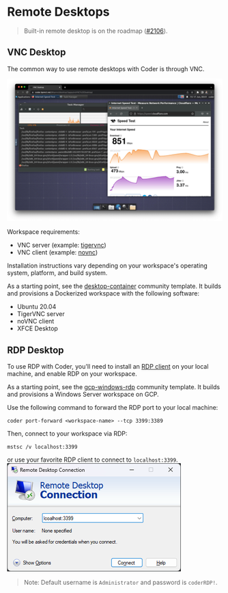 # Remote Desktops

> Built-in remote desktop is on the roadmap
> ([#2106](https://github.com/coder/coder/issues/2106)).

## VNC Desktop

The common way to use remote desktops with Coder is through VNC.

![VNC Desktop in Coder](../images/vnc-desktop.png)

Workspace requirements:

- VNC server (example: [tigervnc](https://tigervnc.org/))
- VNC client (example: [novnc](https://novnc.com/info.html))

Installation instructions vary depending on your workspace's operating system,
platform, and build system.

As a starting point, see the
[desktop-container](https://github.com/bpmct/coder-templates/tree/main/desktop-container)
community template. It builds and provisions a Dockerized workspace with the
following software:

- Ubuntu 20.04
- TigerVNC server
- noVNC client
- XFCE Desktop

## RDP Desktop

To use RDP with Coder, you'll need to install an
[RDP client](https://docs.microsoft.com/en-us/windows-server/remote/remote-desktop-services/clients/remote-desktop-clients)
on your local machine, and enable RDP on your workspace.

As a starting point, see the
[gcp-windows-rdp](https://github.com/matifali/coder-templates/tree/main/gcp-windows-rdp)
community template. It builds and provisions a Windows Server workspace on GCP.

Use the following command to forward the RDP port to your local machine:

```console
coder port-forward <workspace-name> --tcp 3399:3389
```

Then, connect to your workspace via RDP:

```console
mstsc /v localhost:3399
```

or use your favorite RDP client to connect to `localhost:3399`.
![windows-rdp](../images/ides/windows_rdp_client.png)

> Note: Default username is `Administrator` and password is `coderRDP!`.
